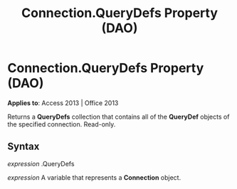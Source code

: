 ﻿---
title: Connection.QueryDefs Property (DAO)
TOCTitle: QueryDefs Property
ms:assetid: b7a8bee1-fd24-32c6-ccba-abf25b879c9e
ms:mtpsurl: https://msdn.microsoft.com/en-us/library/Ff822426(v=office.15)
ms:contentKeyID: 48547304
ms.date: 09/18/2015
mtps_version: v=office.15
---

# Connection.QueryDefs Property (DAO)


**Applies to**: Access 2013 | Office 2013

Returns a **QueryDefs** collection that contains all of the **QueryDef** objects of the specified connection. Read-only.

## Syntax

*expression* .QueryDefs

*expression* A variable that represents a **Connection** object.

